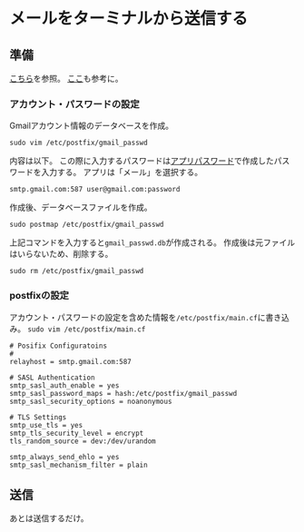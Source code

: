 # メールをターミナルから送信する
## 準備
[こちら](https://rcmdnk.com/blog/2013/11/14/computer-mac/)を参照。
[ここ](https://contentsviewer.work/Master/ShellScript/SendMail)も参考に。

### アカウント・パスワードの設定
Gmailアカウント情報のデータベースを作成。

```
sudo vim /etc/postfix/gmail_passwd
```

内容は以下。
この際に入力するパスワードは[アプリパスワード](https://myaccount.google.com/apppasswords)で作成したパスワードを入力する。
アプリは「メール」を選択する。

```
smtp.gmail.com:587 user@gmail.com:password
```

作成後、データベースファイルを作成。

```
sudo postmap /etc/postfix/gmail_passwd
```

上記コマンドを入力すると`gmail_passwd.db`が作成される。
作成後は元ファイルはいらないため、削除する。

```
sudo rm /etc/postfix/gmail_passwd
```


### postfixの設定
アカウント・パスワードの設定を含めた情報を`/etc/postfix/main.cf`に書き込み。
`sudo vim /etc/postfix/main.cf`

```
# Posifix Configuratoins
#
relayhost = smtp.gmail.com:587

# SASL Authentication
smtp_sasl_auth_enable = yes
smtp_sasl_password_maps = hash:/etc/postfix/gmail_passwd
smtp_sasl_security_options = noanonymous

# TLS Settings
smtp_use_tls = yes
smtp_tls_security_level = encrypt
tls_random_source = dev:/dev/urandom

smtp_always_send_ehlo = yes
smtp_sasl_mechanism_filter = plain
```

## 送信
あとは送信するだけ。
